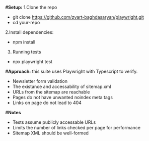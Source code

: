 **#Setup:**
1.Clone the repo
- git clone https://github.com/zvart-baghdasaryan/playwright.git
- cd your-repo

2.Install dependencies:
- npm install
3. Running tests
- npx playwright test

**#Approach:**
this suite uses Playwright with Typescript to verify.
- Newsletter form validation
- The existance and accessability of sitemap.xml
- URLs from the sitemap are reachable
- Pages do not have unwanted noindex meta tags
- Links on page do not lead to 404

**#Notes**
- Tests assume publicly accessable URLs
- Limits the number of links checked per page for performance
- Sitemap XML should be well-formed
